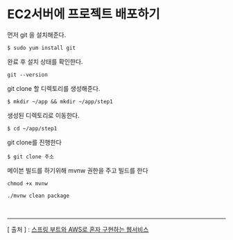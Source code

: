 EC2서버에 프로젝트 배포하기
===

먼저 git 을 설치해준다.

```
$ sudo yum install git
```

완료 후 설치 상태를 확인한다.

```
git --version
```

git clone 할 디렉토리를 생성해준다.

```
$ mkdir ~/app && mkdir ~/app/step1
```

생성된 디렉토리로 이동한다.

```
$ cd ~/app/step1
```

git clone를 진행한다
```
$ git clone 주소
```

메이븐 빌드를 하기위해 mvnw 권한을 주고 빌드를 한다
```
chmod +x mvnw
```
```
./mvnw clean package
```


<br/>

---
[ 출처 ] : [스프링 부트와 AWS로 혼자 구현하는 웹서비스](http://www.yes24.com/Product/Goods/83849117?OzSrank=1)   


